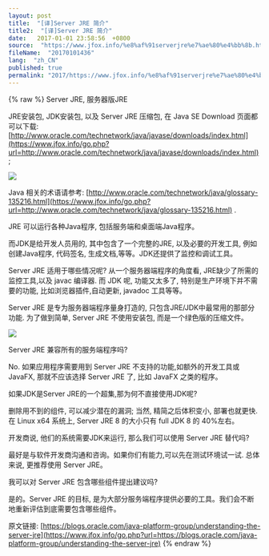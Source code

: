 ```yaml
---
layout: post
title:  "[译]Server JRE 简介"
title2:  "[译]Server JRE 简介"
date:   2017-01-01 23:58:56  +0800
source:  "https://www.jfox.info/%e8%af%91serverjre%e7%ae%80%e4%bb%8b.html"
fileName:  "20170101436"
lang:  "zh_CN"
published: true
permalink: "2017/https://www.jfox.info/%e8%af%91serverjre%e7%ae%80%e4%bb%8b.html"
---
```

{% raw %}
Server JRE, 服务器版JRE

 JRE安装包, JDK安装包, 以及 Server JRE 压缩包, 在 Java SE Download 页面都可以下载: [http://www.oracle.com/technetwork/java/javase/downloads/index.html](https://www.jfox.info/go.php?url=http://www.oracle.com/technetwork/java/javase/downloads/index.html) ; 

![](56331cc.png)

 Java 相关的术语请参考: [http://www.oracle.com/technetwork/java/glossary-135216.html](https://www.jfox.info/go.php?url=http://www.oracle.com/technetwork/java/glossary-135216.html) . 

JRE 可以运行各种Java程序, 包括服务端和桌面端Java程序。

而JDK是给开发人员用的, 其中包含了一个完整的JRE, 以及必要的开发工具, 例如 创建Java程序, 代码签名, 生成文档,等等。JDK还提供了监控和调试工具。

Server JRE 适用于哪些情况呢? 从一个服务器端程序的角度看, JRE缺少了所需的监控工具,以及 javac 编译器. 而 JDK 呢, 功能又太多了, 特别是生产环境下并不需要的功能, 比如浏览器插件,自动更新, javadoc 工具等等。

Server JRE 是专为服务器端程序量身打造的, 只包含JRE/JDK中最常用的那部分功能. 为了做到简单, Server JRE 不使用安装包, 而是一个绿色版的压缩文件。

![](899aee0.png)

Server JRE 兼容所有的服务端程序吗?

No. 如果应用程序需要用到 Server JRE 不支持的功能,如额外的开发工具或JavaFX, 那就不应该选择 Server JRE 了, 比如 JavaFX 之类的程序。

如果JDK是Server JRE的一个超集,那为何不直接使用JDK呢?

删除用不到的组件, 可以减少潜在的漏洞; 当然, 精简之后体积变小, 部署也就更快. 在 Linux x64 系统上, Server JRE 8 的大小只有 full JDK 8 的 40%左右。

开发商说, 他们的系统需要JDK来运行, 那么我们可以使用 Server JRE 替代吗?

最好是与软件开发商沟通和咨询。如果你们有能力,可以先在测试环境试一试. 总体来说, 更推荐使用 Server JRE。

我可以对 Server JRE 包含哪些组件提出建议吗?

是的。Server JRE 的目标, 是为大部分服务端程序提供必要的工具。我们会不断地重新评估到底需要包含哪些组件。

 原文链接: [https://blogs.oracle.com/java-platform-group/understanding-the-server-jre](https://www.jfox.info/go.php?url=https://blogs.oracle.com/java-platform-group/understanding-the-server-jre)
{% endraw %}